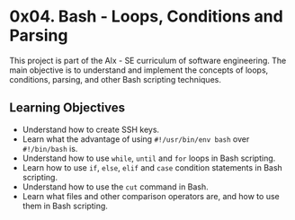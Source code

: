 # 0x04. Bash - Loops, Conditions and Parsing

This project is part of the Alx - SE curriculum of software engineering. The main objective is to understand and implement the concepts of loops, conditions, parsing, and other Bash scripting techniques.

## Learning Objectives

- Understand how to create SSH keys.
- Learn what the advantage of using `#!/usr/bin/env bash` over `#!/bin/bash` is.
- Understand how to use `while`, `until` and `for` loops in Bash scripting.
- Learn how to use `if`, `else`, `elif` and `case` condition statements in Bash scripting.
- Understand how to use the `cut` command in Bash.
- Learn what files and other comparison operators are, and how to use them in Bash scripting.
